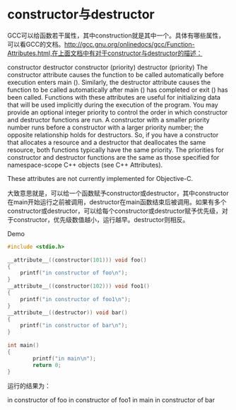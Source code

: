 # constructor与destructor


GCC可以给函数若干属性，其中construction就是其中一个。具体有哪些属性，可以看GCC的文档。http://gcc.gnu.org/onlinedocs/gcc/Function-Attributes.html,在上面文档中有对于constructor与destructor的描述：

constructor
destructor
constructor (priority)
destructor (priority)
The constructor attribute causes the function to be called automatically before execution enters main ().
Similarly, the destructor attribute causes the function to be called automatically after main () has completed or exit () has been called.
Functions with these attributes are useful for initializing data that will be used implicitly during the execution of the program.
You may provide an optional integer priority to control the order in which constructor and destructor functions are run.
A constructor with a smaller priority number runs before a constructor with a larger priority number; the opposite relationship holds for destructors.
So, if you have a constructor that allocates a resource and a destructor that deallocates the same resource, both functions typically have the same priority.
The priorities for constructor and destructor functions are the same as those specified for namespace-scope C++ objects (see C++ Attributes).

These attributes are not currently implemented for Objective-C.

大致意思就是，可以给一个函数赋予constructor或destructor，其中constructor在main开始运行之前被调用，destructor在main函数结束后被调用。如果有多个constructor或destructor，可以给每个constructor或destructor赋予优先级，对于constructor，优先级数值越小，运行越早。destructor则相反。


Demo

~~~ c
#include <stdio.h>  
  
__attribute__((constructor(101))) void foo()  
{  
    printf("in constructor of foo\n");  
}  
__attribute__((constructor(102))) void foo1()  
{  
    printf("in constructor of foo1\n");  
}  
__attribute__((destructor)) void bar()  
{  
    printf("in constructor of bar\n");  
}  
  
int main()  
{  
        printf("in main\n");  
        return 0;  
}  
~~~

运行的结果为：

in constructor of foo
in constructor of foo1
in main
in constructor of bar